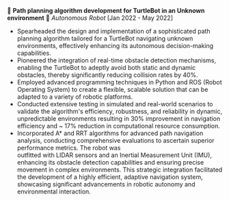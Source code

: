 🤖 **Path planning algorithm development for TurtleBot in an Unknown environment** 🦿
_Autonomous_ _Robot_ [Jan 2022 - May 2022]
- Spearheaded the design and implementation of a sophisticated path planning algorithm tailored for a TurtleBot navigating unknown environments, effectively enhancing its 
  autonomous decision-making capabilities.
- Pioneered the integration of real-time obstacle detection mechanisms, enabling the TurtleBot to adeptly avoid both static and dynamic obstacles, thereby significantly 
  reducing collision rates by 40%.
- Employed advanced programming techniques in Python and ROS (Robot Operating System) to create a flexible, scalable solution that can be adapted to a variety of robotic 
  platforms.
- Conducted extensive testing in simulated and real-world scenarios to validate the algorithm's efficiency, robustness, and reliability in dynamic, unpredictable environments 
  resulting in 30% improvement in navigation efficiency and ~ 17% reduction in computational resource consumption.
- Incorporated A* and RRT algorithms for advanced path navigation analysis, conducting comprehensive evaluations to ascertain superior performance metrics. The robot was     
  outfitted with LIDAR sensors and an Inertial Measurement Unit (IMU), enhancing its obstacle detection capabilities and ensuring precise movement in complex 
  environments. This strategic integration facilitated the development of a highly efficient, adaptive navigation system, showcasing significant advancements in robotic 
  autonomy and environmental interaction.

